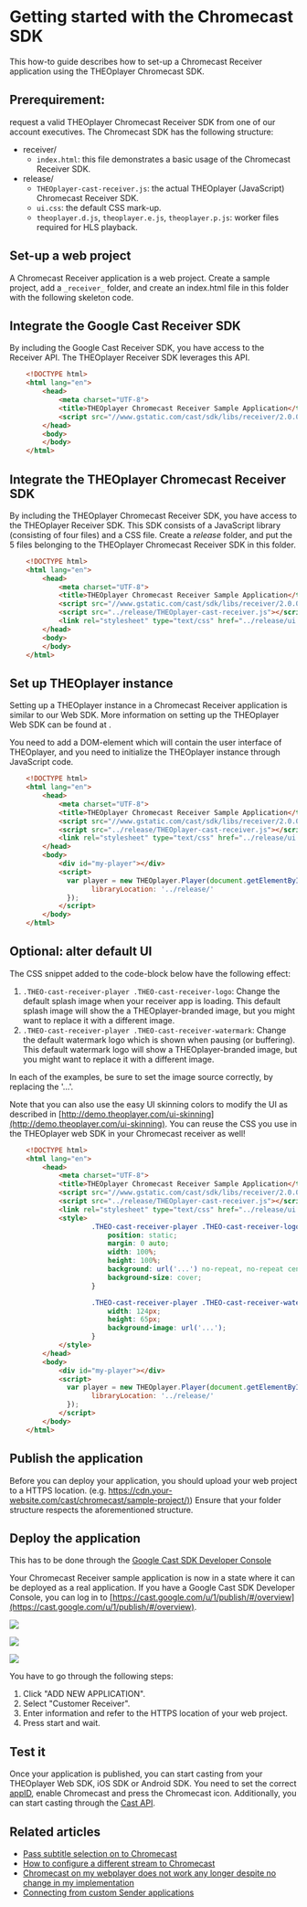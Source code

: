 # Getting started with the Chromecast SDK

This how-to guide describes how to set-up a Chromecast Receiver application using the THEOplayer Chromecast SDK.

## Prerequirement: 

request a valid THEOplayer Chromecast Receiver SDK from one of our account executives. The Chromecast SDK has the following structure:

- receiver/
    - `index.html`: this file demonstrates a basic usage of the Chromecast Receiver SDK.
- release/
    - `THEOplayer-cast-receiver.js`: the actual THEOplayer (JavaScript) Chromecast Receiver SDK.
    - `ui.css`: the default CSS mark-up.
    - `theoplayer.d.js`, `theoplayer.e.js`, `theoplayer.p.js`: worker files required for HLS playback.

## Set-up a web project

A Chromecast Receiver application is a web project. Create a sample project, add a `_receiver_` folder, and create an index.html file in this folder with the following skeleton code.

## Integrate the Google Cast Receiver SDK

By including the Google Cast Receiver SDK, you have access to the Receiver API. The THEOplayer Receiver SDK leverages this API.
```html
    <!DOCTYPE html>
    <html lang="en">
        <head>
            <meta charset="UTF-8">
            <title>THEOplayer Chromecast Receiver Sample Application</title>
            <script src="//www.gstatic.com/cast/sdk/libs/receiver/2.0.0/cast_receiver.js"></script>
        </head>
        <body>
        </body>
    </html>
```

## Integrate the THEOplayer Chromecast Receiver SDK

By including the THEOplayer Chromecast Receiver SDK, you have access to the THEOplayer Receiver SDK. This SDK consists of a JavaScript library (consisting of four files) and a CSS file. Create a _release_ folder, and put the 5 files belonging to the THEOplayer Chromecast Receiver SDK in this folder.
```html
    <!DOCTYPE html>
    <html lang="en">
        <head>
            <meta charset="UTF-8">
            <title>THEOplayer Chromecast Receiver Sample Application</title>
            <script src="//www.gstatic.com/cast/sdk/libs/receiver/2.0.0/cast_receiver.js"></script>
            <script src="../release/THEOplayer-cast-receiver.js"></script>
            <link rel="stylesheet" type="text/css" href="../release/ui.css">
        </head>
        <body>
        </body>
    </html>
```

## Set up THEOplayer instance

Setting up a THEOplayer instance in a Chromecast Receiver application is similar to our Web SDK. More information on setting up the THEOplayer Web SDK can be found at .

You need to add a DOM-element which will contain the user interface of THEOplayer, and you need to initialize the THEOplayer instance through JavaScript code.
```html
    <!DOCTYPE html>
    <html lang="en">
        <head>
            <meta charset="UTF-8">
            <title>THEOplayer Chromecast Receiver Sample Application</title>
            <script src="//www.gstatic.com/cast/sdk/libs/receiver/2.0.0/cast_receiver.js"></script>
            <script src="../release/THEOplayer-cast-receiver.js"></script>
            <link rel="stylesheet" type="text/css" href="../release/ui.css">
        </head>
        <body>
            <div id="my-player"></div>
            <script>
              var player = new THEOplayer.Player(document.getElementById('my-player'), {
                    libraryLocation: '../release/'
              });
            </script>
        </body>
    </html>
```

## Optional: alter default UI

The CSS snippet added to the code-block below have the following effect:

1.  `.THEO-cast-receiver-player .THEO-cast-receiver-logo`: Change the default splash image when your receiver app is loading. This default splash image will show the a THEOplayer-branded image, but you might want to replace it with a different image.
2.  `.THEO-cast-receiver-player .THEO-cast-receiver-watermark`: Change the default watermark logo which is shown when pausing (or buffering). This default watermark logo will show a THEOplayer-branded image, but you might want to replace it with a different image.

In each of the examples, be sure to set the image source correctly, by replacing the '...'.

Note that you can also use the easy UI skinning colors to modify the UI as described in [http://demo.theoplayer.com/ui-skinning](http://demo.theoplayer.com/ui-skinning). You can reuse the CSS you use in the THEOplayer web SDK in your Chromecast receiver as well!
```html
    <!DOCTYPE html>
    <html lang="en">
        <head>
            <meta charset="UTF-8">
            <title>THEOplayer Chromecast Receiver Sample Application</title>
            <script src="//www.gstatic.com/cast/sdk/libs/receiver/2.0.0/cast_receiver.js"></script>
            <script src="../release/THEOplayer-cast-receiver.js"></script>
            <link rel="stylesheet" type="text/css" href="../release/ui.css">
            <style>
                    .THEO-cast-receiver-player .THEO-cast-receiver-logo {
                        position: static;
                        margin: 0 auto;
                        width: 100%;
                        height: 100%;
                        background: url('...') no-repeat, no-repeat center;
                        background-size: cover;
                    }

                    .THEO-cast-receiver-player .THEO-cast-receiver-watermark {
                        width: 124px;
                        height: 65px;
                        background-image: url('...');
                    }
            </style>
        </head>
        <body>
            <div id="my-player"></div>
            <script>
              var player = new THEOplayer.Player(document.getElementById('my-player'), {
                    libraryLocation: '../release/'
              });
            </script>
        </body>
    </html>
```
## Publish the application

Before you can deploy your application, you should upload your web project to a HTTPS location. (e.g. [https://cdn.your-website.com/cast/chromecast/sample-project/)](https://cdn.your-website.com/cast/chromecast/sample-project/)) Ensure that your folder structure respects the aforementioned structure.

## Deploy the application
This has to be done through the [Google Cast SDK Developer Console](https://developers.google.com/cast/docs/registration)

Your Chromecast Receiver sample application is now in a state where it can be deployed as a real application. If you have a Google Cast SDK Developer Console, you can log in to [https://cast.google.com/u/1/publish/#/overview](https://cast.google.com/u/1/publish/#/overview).

![](../../../assets/img/image2018-5-25_15-31-6.png)

![](../../../assets/img/image2018-5-25_15-31-19.png)

![](../../../assets/img/image2018-5-25_15-31-26.png)


You have to go through the following steps:

1.  Click "ADD NEW APPLICATION".
2.  Select "Customer Receiver".
3.  Enter information and refer to the HTTPS location of your web project.
4.  Press start and wait.

## Test it

Once your application is published, you can start casting from your THEOplayer Web SDK, iOS SDK or Android SDK. You need to set the correct [appID](https://docs.portal.theoplayer.com/api-reference/web/theoplayer.castconfiguration.md), enable Chromecast and press the Chromecast icon. Additionally, you can start casting through the [Cast API](https://docs.portal.theoplayer.com/api-reference/web/theoplayer.globalcast.md).

## Related articles
- [Pass subtitle selection on to Chromecast](../../../how-to-guides/03-cast/01-chromecast/05-pass-subtitle-section-on-to-chromecast.md)
- [How to configure a different stream to Chromecast](../../../how-to-guides/03-cast/01-chromecast/03-how-to-configure-to-a-different-stream.md)
- [Chromecast on my webplayer does not work any longer despite no change in my implementation](../../../faq/54-chromecast-on-weblayer-does-not-longer-work.md)
- [Connecting from custom Sender applications](../../../how-to-guides/03-cast/01-chromecast/01-connecting-from-custom-sender-applications.md)